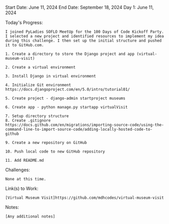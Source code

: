 Start Date: June 11, 2024
End Date: September 18, 2024
Day 1: June 11, 2024

Today's Progress:

    I joined PyLadies SOFLO MeetUp for the 100 Days of Code Kickoff Party. I selected a new project and identified resources to implement my idea during this challenge. I then set up the initial structure and pushed it to GitHub.com. 

    1. Create a directory to store the Django project and app (virtual-museum-visit)  

    2. Create a virtual environment  

    3. Install Django in virtual environment  

    4. Initialize Git environment  
    https://docs.djangoproject.com/en/5.0/intro/tutorial01/  

    5. Create project - django-admin startproject museums  

    6. Create app - python manage.py startapp virtualVisit  
    
    7. Setup directory structure  
    8. Create .gitignore  
    https://docs.github.com/en/migrations/importing-source-code/using-the-command-line-to-import-source-code/adding-locally-hosted-code-to-github  

    9. Create a new repository on GitHub  

    10. Push local code to new GitHub repository  

    11. Add README.md  

Challenges:  

    None at this time.  

Link(s) to Work:  

    [Virtual Museum Visit]https://github.com/mdhcodes/virtual-museum-visit  

Notes:  

    [Any additional notes]  